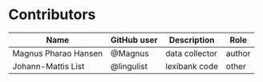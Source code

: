 # Contributors

Name | GitHub user | Description | Role
--- | --- | --- | ---
Magnus Pharao Hansen | @Magnus | data collector | author
Johann-Mattis List | @lingulist | lexibank code | other
